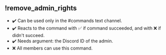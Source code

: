 ## !remove_admin_rights

- :heavy_check_mark: Can be used only in the #commands text channel.
- :heavy_check_mark: Reacts to the command with ✅ if command succeeded, and with ❌ if didn't succeed.
- :heavy_check_mark: Needs argument: the Discord ID of the admin.
- :x: All members can use this command.